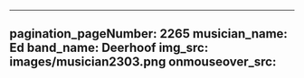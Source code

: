 ------
pagination_pageNumber: 2265
musician_name: Ed
band_name: Deerhoof
img_src: images/musician2303.png
onmouseover_src: 
------
